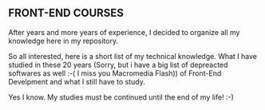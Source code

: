 ## FRONT-END COURSES

After years and more years of experience, I decided to organize all my knowledge here in my repository.

So all interested, here is a short list of my technical knowledge. What I have studied in these 20 years (Sorry, but i have a big list of depreacted softwares as well :-( I miss you Macromedia Flash)) of Front-End Develpment and what I still have to study.

Yes I know. My studies must be continued until the end of my life! :-)
